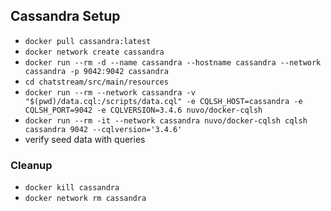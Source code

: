 ## Cassandra Setup

-   `docker pull cassandra:latest`
-   `docker network create cassandra`
-   `docker run --rm -d --name cassandra --hostname cassandra --network cassandra -p 9042:9042 cassandra`
-   `cd chatstream/src/main/resources`
-   `docker run --rm --network cassandra -v "$(pwd)/data.cql:/scripts/data.cql" -e CQLSH_HOST=cassandra -e CQLSH_PORT=9042 -e CQLVERSION=3.4.6 nuvo/docker-cqlsh`
-   `docker run --rm -it --network cassandra nuvo/docker-cqlsh cqlsh cassandra 9042 --cqlversion='3.4.6'`
-   verify seed data with queries

### Cleanup

-   `docker kill cassandra`
-   `docker network rm cassandra`
